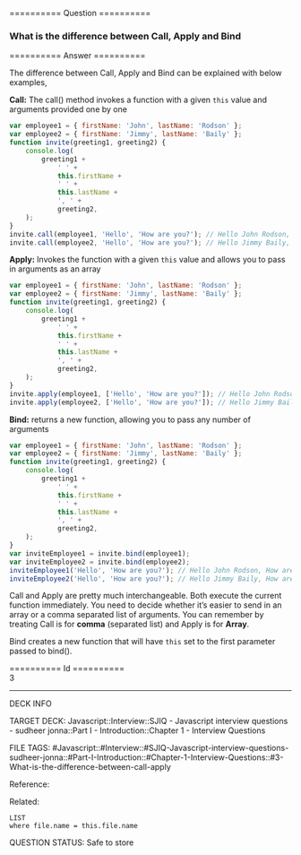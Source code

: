 ========== Question ==========  

### What is the difference between Call, Apply and Bind  

========== Answer ==========  

The difference between Call, Apply and Bind can be explained with below examples,

**Call:** The call() method invokes a function with a given `this` value and arguments provided one by one

```javascript
var employee1 = { firstName: 'John', lastName: 'Rodson' };
var employee2 = { firstName: 'Jimmy', lastName: 'Baily' };
function invite(greeting1, greeting2) {
    console.log(
        greeting1 +
            ' ' +
            this.firstName +
            ' ' +
            this.lastName +
            ', ' +
            greeting2,
    );
}
invite.call(employee1, 'Hello', 'How are you?'); // Hello John Rodson, How are you?
invite.call(employee2, 'Hello', 'How are you?'); // Hello Jimmy Baily, How are you?
```

**Apply:** Invokes the function with a given `this` value and allows you to pass in arguments as an array

```javascript
var employee1 = { firstName: 'John', lastName: 'Rodson' };
var employee2 = { firstName: 'Jimmy', lastName: 'Baily' };
function invite(greeting1, greeting2) {
    console.log(
        greeting1 +
            ' ' +
            this.firstName +
            ' ' +
            this.lastName +
            ', ' +
            greeting2,
    );
}
invite.apply(employee1, ['Hello', 'How are you?']); // Hello John Rodson, How are you?
invite.apply(employee2, ['Hello', 'How are you?']); // Hello Jimmy Baily, How are you?
```

**Bind:** returns a new function, allowing you to pass any number of arguments

```javascript
var employee1 = { firstName: 'John', lastName: 'Rodson' };
var employee2 = { firstName: 'Jimmy', lastName: 'Baily' };
function invite(greeting1, greeting2) {
    console.log(
        greeting1 +
            ' ' +
            this.firstName +
            ' ' +
            this.lastName +
            ', ' +
            greeting2,
    );
}
var inviteEmployee1 = invite.bind(employee1);
var inviteEmployee2 = invite.bind(employee2);
inviteEmployee1('Hello', 'How are you?'); // Hello John Rodson, How are you?
inviteEmployee2('Hello', 'How are you?'); // Hello Jimmy Baily, How are you?
```

Call and Apply are pretty much interchangeable. Both execute the current function immediately. You need to decide whether it’s easier to send in an array or a comma separated list of arguments. You can remember by treating Call is for **comma** (separated list) and Apply is for **Array**.

Bind creates a new function that will have `this` set to the first parameter passed to bind().

========== Id ==========  
3

---

DECK INFO

TARGET DECK: Javascript::Interview::SJIQ - Javascript interview questions - sudheer jonna::Part I - Introduction::Chapter 1 - Interview Questions

FILE TAGS: #Javascript::#Interview::#SJIQ-Javascript-interview-questions-sudheer-jonna::#Part-I-Introduction::#Chapter-1-Interview-Questions::#3-What-is-the-difference-between-call-apply

Reference:

Related:

```dataview
LIST
where file.name = this.file.name
```

QUESTION STATUS: Safe to store
